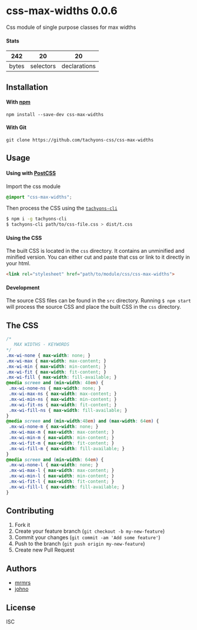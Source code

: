 # css-max-widths 0.0.6

Css module of single purpose classes for max widths

#### Stats

242 | 20 | 20
---|---|---
bytes | selectors | declarations

## Installation

#### With [npm](https://npmjs.com)

```
npm install --save-dev css-max-widths
```

#### With Git

```
git clone https://github.com/tachyons-css/css-max-widths
```

## Usage

#### Using with [PostCSS](https://github.com/postcss/postcss)

Import the css module

```css
@import "css-max-widths";
```

Then process the CSS using the [`tachyons-cli`](https://github.com/tachyons-css/tachyons-cli)

```sh
$ npm i -g tachyons-cli
$ tachyons-cli path/to/css-file.css > dist/t.css
```

#### Using the CSS

The built CSS is located in the `css` directory. It contains an unminified and minified version.
You can either cut and paste that css or link to it directly in your html.

```html
<link rel="stylesheet" href="path/to/module/css/css-max-widths">
```

#### Development

The source CSS files can be found in the `src` directory.
Running `$ npm start` will process the source CSS and place the built CSS in the `css` directory.

## The CSS

```css
/*
   MAX WIDTHS - KEYWORDS
*/
.mx-wi-none { max-width: none; }
.mx-wi-max { max-width: max-content; }
.mx-wi-min { max-width: min-content; }
.mx-wi-fit { max-width: fit-content; }
.mx-wi-fill { max-width: fill-available; }
@media screen and (min-width: 48em) {
 .mx-wi-none-ns { max-width: none; }
 .mx-wi-max-ns { max-width: max-content; }
 .mx-wi-min-ns { max-width: min-content; }
 .mx-wi-fit-ns { max-width: fit-content; }
 .mx-wi-fill-ns { max-width: fill-available; }
}
@media screen and (min-width:48em) and (max-width: 64em) {
 .mx-wi-none-m { max-width: none; }
 .mx-wi-max-m { max-width: max-content; }
 .mx-wi-min-m { max-width: min-content; }
 .mx-wi-fit-m { max-width: fit-content; }
 .mx-wi-fill-m { max-width: fill-available; }
}
@media screen and (min-width: 64em) {
 .mx-wi-none-l { max-width: none; }
 .mx-wi-max-l { max-width: max-content; }
 .mx-wi-min-l { max-width: min-content; }
 .mx-wi-fit-l { max-width: fit-content; }
 .mx-wi-fill-l { max-width: fill-available; }
}
```

## Contributing

1. Fork it
2. Create your feature branch (`git checkout -b my-new-feature`)
3. Commit your changes (`git commit -am 'Add some feature'`)
4. Push to the branch (`git push origin my-new-feature`)
5. Create new Pull Request

## Authors

* [mrmrs](http://mrmrs.io)
* [johno](http://johnotander.com)

## License

ISC
